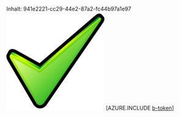 Inhalt: 941e2221-cc29-44e2-87a2-fc44b97a1e97![Bild](2c35a143-fb3a-4e0a-92b9-0ebec85d3809.png)
[AZURE.INCLUDE [b-token](ad27896f-7b57-477e-b318-b359a5ced61d.md)]
